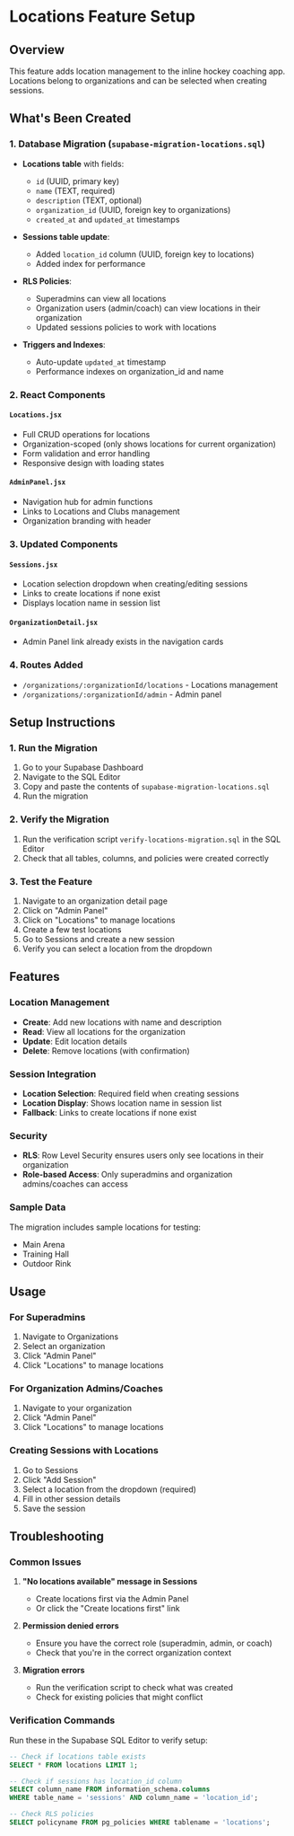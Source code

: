 # Locations Feature Setup

## Overview
This feature adds location management to the inline hockey coaching app. Locations belong to organizations and can be selected when creating sessions.

## What's Been Created

### 1. Database Migration (`supabase-migration-locations.sql`)
- **Locations table** with fields:
  - `id` (UUID, primary key)
  - `name` (TEXT, required)
  - `description` (TEXT, optional)
  - `organization_id` (UUID, foreign key to organizations)
  - `created_at` and `updated_at` timestamps

- **Sessions table update**:
  - Added `location_id` column (UUID, foreign key to locations)
  - Added index for performance

- **RLS Policies**:
  - Superadmins can view all locations
  - Organization users (admin/coach) can view locations in their organization
  - Updated sessions policies to work with locations

- **Triggers and Indexes**:
  - Auto-update `updated_at` timestamp
  - Performance indexes on organization_id and name

### 2. React Components

#### `Locations.jsx`
- Full CRUD operations for locations
- Organization-scoped (only shows locations for current organization)
- Form validation and error handling
- Responsive design with loading states

#### `AdminPanel.jsx`
- Navigation hub for admin functions
- Links to Locations and Clubs management
- Organization branding with header

### 3. Updated Components

#### `Sessions.jsx`
- Location selection dropdown when creating/editing sessions
- Links to create locations if none exist
- Displays location name in session list

#### `OrganizationDetail.jsx`
- Admin Panel link already exists in the navigation cards

### 4. Routes Added
- `/organizations/:organizationId/locations` - Locations management
- `/organizations/:organizationId/admin` - Admin panel

## Setup Instructions

### 1. Run the Migration
1. Go to your Supabase Dashboard
2. Navigate to the SQL Editor
3. Copy and paste the contents of `supabase-migration-locations.sql`
4. Run the migration

### 2. Verify the Migration
1. Run the verification script `verify-locations-migration.sql` in the SQL Editor
2. Check that all tables, columns, and policies were created correctly

### 3. Test the Feature
1. Navigate to an organization detail page
2. Click on "Admin Panel"
3. Click on "Locations" to manage locations
4. Create a few test locations
5. Go to Sessions and create a new session
6. Verify you can select a location from the dropdown

## Features

### Location Management
- **Create**: Add new locations with name and description
- **Read**: View all locations for the organization
- **Update**: Edit location details
- **Delete**: Remove locations (with confirmation)

### Session Integration
- **Location Selection**: Required field when creating sessions
- **Location Display**: Shows location name in session list
- **Fallback**: Links to create locations if none exist

### Security
- **RLS**: Row Level Security ensures users only see locations in their organization
- **Role-based Access**: Only superadmins and organization admins/coaches can access

### Sample Data
The migration includes sample locations for testing:
- Main Arena
- Training Hall  
- Outdoor Rink

## Usage

### For Superadmins
1. Navigate to Organizations
2. Select an organization
3. Click "Admin Panel"
4. Click "Locations" to manage locations

### For Organization Admins/Coaches
1. Navigate to your organization
2. Click "Admin Panel" 
3. Click "Locations" to manage locations

### Creating Sessions with Locations
1. Go to Sessions
2. Click "Add Session"
3. Select a location from the dropdown (required)
4. Fill in other session details
5. Save the session

## Troubleshooting

### Common Issues

1. **"No locations available" message in Sessions**
   - Create locations first via the Admin Panel
   - Or click the "Create locations first" link

2. **Permission denied errors**
   - Ensure you have the correct role (superadmin, admin, or coach)
   - Check that you're in the correct organization context

3. **Migration errors**
   - Run the verification script to check what was created
   - Check for existing policies that might conflict

### Verification Commands
Run these in the Supabase SQL Editor to verify setup:

```sql
-- Check if locations table exists
SELECT * FROM locations LIMIT 1;

-- Check if sessions has location_id column
SELECT column_name FROM information_schema.columns 
WHERE table_name = 'sessions' AND column_name = 'location_id';

-- Check RLS policies
SELECT policyname FROM pg_policies WHERE tablename = 'locations';
``` 